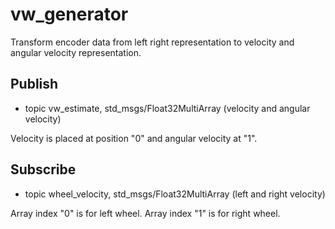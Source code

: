 
# vw_generator

Transform encoder data from left right representation to velocity and angular velocity representation.

## Publish
* topic vw_estimate, std_msgs/Float32MultiArray (velocity and angular velocity)

Velocity is placed at position "0" and angular velocity at "1".

## Subscribe
* topic wheel_velocity, std_msgs/Float32MultiArray (left and right velocity)

Array index "0" is for left wheel.
Array index "1" is for right wheel.
